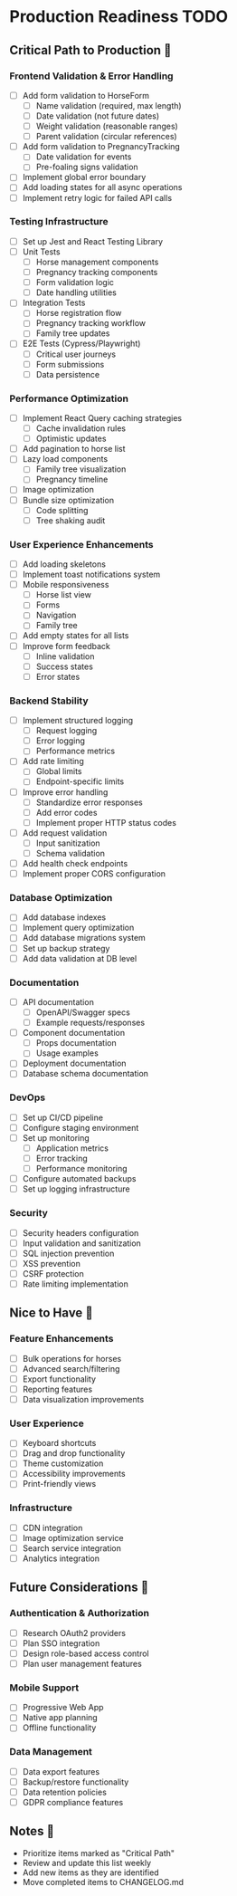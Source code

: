 # Production Readiness TODO

## Critical Path to Production 🚀

### Frontend Validation & Error Handling
- [ ] Add form validation to HorseForm
  - [ ] Name validation (required, max length)
  - [ ] Date validation (not future dates)
  - [ ] Weight validation (reasonable ranges)
  - [ ] Parent validation (circular references)
- [ ] Add form validation to PregnancyTracking
  - [ ] Date validation for events
  - [ ] Pre-foaling signs validation
- [ ] Implement global error boundary
- [ ] Add loading states for all async operations
- [ ] Implement retry logic for failed API calls

### Testing Infrastructure
- [ ] Set up Jest and React Testing Library
- [ ] Unit Tests
  - [ ] Horse management components
  - [ ] Pregnancy tracking components
  - [ ] Form validation logic
  - [ ] Date handling utilities
- [ ] Integration Tests
  - [ ] Horse registration flow
  - [ ] Pregnancy tracking workflow
  - [ ] Family tree updates
- [ ] E2E Tests (Cypress/Playwright)
  - [ ] Critical user journeys
  - [ ] Form submissions
  - [ ] Data persistence

### Performance Optimization
- [ ] Implement React Query caching strategies
  - [ ] Cache invalidation rules
  - [ ] Optimistic updates
- [ ] Add pagination to horse list
- [ ] Lazy load components
  - [ ] Family tree visualization
  - [ ] Pregnancy timeline
- [ ] Image optimization
- [ ] Bundle size optimization
  - [ ] Code splitting
  - [ ] Tree shaking audit

### User Experience Enhancements
- [ ] Add loading skeletons
- [ ] Implement toast notifications system
- [ ] Mobile responsiveness
  - [ ] Horse list view
  - [ ] Forms
  - [ ] Navigation
  - [ ] Family tree
- [ ] Add empty states for all lists
- [ ] Improve form feedback
  - [ ] Inline validation
  - [ ] Success states
  - [ ] Error states

### Backend Stability
- [ ] Implement structured logging
  - [ ] Request logging
  - [ ] Error logging
  - [ ] Performance metrics
- [ ] Add rate limiting
  - [ ] Global limits
  - [ ] Endpoint-specific limits
- [ ] Improve error handling
  - [ ] Standardize error responses
  - [ ] Add error codes
  - [ ] Implement proper HTTP status codes
- [ ] Add request validation
  - [ ] Input sanitization
  - [ ] Schema validation
- [ ] Add health check endpoints
- [ ] Implement proper CORS configuration

### Database Optimization
- [ ] Add database indexes
- [ ] Implement query optimization
- [ ] Add database migrations system
- [ ] Set up backup strategy
- [ ] Add data validation at DB level

### Documentation
- [ ] API documentation
  - [ ] OpenAPI/Swagger specs
  - [ ] Example requests/responses
- [ ] Component documentation
  - [ ] Props documentation
  - [ ] Usage examples
- [ ] Deployment documentation
- [ ] Database schema documentation

### DevOps
- [ ] Set up CI/CD pipeline
- [ ] Configure staging environment
- [ ] Set up monitoring
  - [ ] Application metrics
  - [ ] Error tracking
  - [ ] Performance monitoring
- [ ] Configure automated backups
- [ ] Set up logging infrastructure

### Security
- [ ] Security headers configuration
- [ ] Input validation and sanitization
- [ ] SQL injection prevention
- [ ] XSS prevention
- [ ] CSRF protection
- [ ] Rate limiting implementation

## Nice to Have 🌟

### Feature Enhancements
- [ ] Bulk operations for horses
- [ ] Advanced search/filtering
- [ ] Export functionality
- [ ] Reporting features
- [ ] Data visualization improvements

### User Experience
- [ ] Keyboard shortcuts
- [ ] Drag and drop functionality
- [ ] Theme customization
- [ ] Accessibility improvements
- [ ] Print-friendly views

### Infrastructure
- [ ] CDN integration
- [ ] Image optimization service
- [ ] Search service integration
- [ ] Analytics integration

## Future Considerations 🔮

### Authentication & Authorization
- [ ] Research OAuth2 providers
- [ ] Plan SSO integration
- [ ] Design role-based access control
- [ ] Plan user management features

### Mobile Support
- [ ] Progressive Web App
- [ ] Native app planning
- [ ] Offline functionality

### Data Management
- [ ] Data export features
- [ ] Backup/restore functionality
- [ ] Data retention policies
- [ ] GDPR compliance features

## Notes 📝
- Prioritize items marked as "Critical Path"
- Review and update this list weekly
- Add new items as they are identified
- Move completed items to CHANGELOG.md
